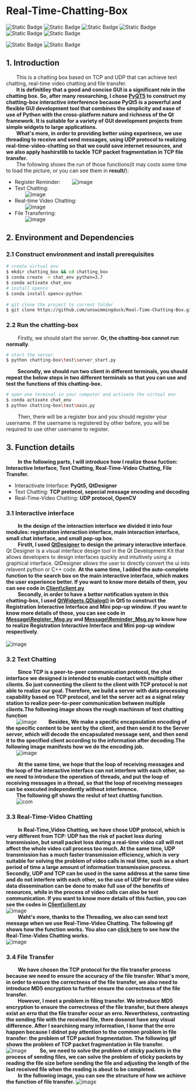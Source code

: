 # Real-Time-Chatting-Box


![Static Badge](https://img.shields.io/badge/3.6%2B-make?style=for-the-badge&logo=python&logoColor=white&label=python&labelColor=blue&color=gray)
![Static Badge](https://img.shields.io/badge/Socket-make?style=for-the-badge&logo=python&logoColor=white&labelColor=blue&color=gray)
![Static Badge](https://img.shields.io/badge/hashlib-make?style=for-the-badge&logo=python&logoColor=white&labelColor=blue&color=gray)
![Static Badge](https://img.shields.io/badge/PYQT5-make?style=for-the-badge&logo=qt&logoColor=white&labelColor=green&color=gray)
![Static Badge](https://img.shields.io/badge/QtDesinger-make?style=for-the-badge&logo=qt&logoColor=white&labelColor=green&color=gray)
![Static Badge](https://img.shields.io/badge/opencv-make?style=for-the-badge&logo=opencv&logoColor=white&labelColor=red&color=green)

![Static Badge](https://img.shields.io/badge/win10-make?style=for-the-badge&logo=windows&logoColor=white&labelColor=blue&color=blue)
![Static Badge](https://img.shields.io/badge/vscode-make?style=for-the-badge&logo=vscode&logoColor=white&labelColor=blue&color=blue)
## 1. Introduction
&emsp;&emsp;This is a chatting box based on TCP and UDP that can achieve text chatting, real-time video chatting and file transfer.   
&emsp;&emsp;**It is definitiley that a good and concise GUI is a significant role in the chatting box. So, after many researching, I chose [PyQT5](https://doc.qt.io/qtforpython-6/) to construct my chatting-box interactive interference because PyQt5 is a powerful and flexible GUI development tool that combines the simplicity and ease of use of Python with the cross-platform nature and richness of the Qt framework. It is suitable for a variety of GUI development projects from simple widgets to large applications.  
&emsp;&emsp;What's more, in order to providing better using experinece, we use threading to receive and send messages, using UDP protocol to realizing real-time-video-chatting so that we could save internet resources, and we also apply hashirstlib to tackle TCP packet fragmentation in TCP file transfer.**    
&emsp;&emsp;The following shows the run of those functions(it may costs some time to load the picture, or you can see them in **result/**):
* Register Reminder:
  &emsp;&emsp;![image](https://github.com/unswimmingduck/Real-Time-Chatting-Box/blob/main/result/reminder_msg.gif)
* Text Chatting:    
  &emsp;&emsp;![image](https://github.com/unswimmingduck/Real-Time-Chatting-Box/assets/111033998/f039926c-8f1d-45ef-bd27-1cfc13e6c291)
* Real-time Video Chatting:    
  &emsp;&emsp;![image](https://github.com/unswimmingduck/Real-Time-Chatting-Box/blob/main/result/video.gif)
* File Transferring:     
  &emsp;&emsp;![image](https://github.com/unswimmingduck/Real-Time-Chatting-Box/blob/main/result/file_transition.gif)
  
## 2. Environment and Dependencies

### 2.1 Construct environment and install prerequisites

```bash
# create virtual env
$ mkdir chatting_box && cd chatting_box
$ conda create -n chat_env python=3.7
$ conda activate chat_env
# install opencv
$ conda install opencv-python
	 
# git clone the project to current folder
$ git clone https://github.com/unswimmingduck/Real-Time-Chatting-Box.git
```

### 2.2 Run the chatting-box
&emsp;&emsp; Firstly, we should start the server. **Or, the chatting-box cannot run normally**.
```bash
# start the server
$ python chatting-box\test\server_start.py
```
**&emsp;&emsp; Secondly, we should run two client in different terminals, you should repeat the below steps in two different terminals so that you can use and test the functions of this chatting-box.**
```bash
# open one terminal in your computer and activate the virtual env
$ conda activate chat_env
$ python chatting-box\test\main.py
```
&emsp;&emsp; Then, there will be a register box and you should register your username. If the username is registered by other before, you will be required to use other username to register.

## 3. Function details
&emsp;&emsp; **In the following parts, I will introduce how I realize those fuction: Interactive Interface, Text Chatting, Real-Time-Video Chatting, File Transfer.**
* Interactivate Interface: **PyQt5, QtDesigner**
* Text Chatting: **TCP protocol, sepecial message encoding and decoding**
* Real-Time-Video Chatting: **UDP protocol, OpenCV**
&emsp;&emsp;
### 3.1 Interactive interface
&emsp;&emsp; **In the design of the interaction interface we divided it into four modules: registration interaction interface, main interaction interface, small chat interface, and small pop-up box.**  
&emsp;&emsp; **Firstlt, I used [QtDesigner](https://doc.qt.io/qt-6/qtdesigner-manual.html) to design the primary interactive interface**. Qt Designer is a visual interface design tool in the Qt Development Kit that allows developers to design interfaces quickly and intuitively using a graphical interface. QtDesigner allows the user to directly convert the ui into relavent python or C++ code. **At the same time, I added the auto-complete function to the search box on the main interactive interface, which makes the user experience better. If you want to know more details of them, you can see code in [Client\client.py](https://github.com/unswimmingduck/Real-Time-Chatting-Box/blob/main/Client/client.py)**  
&emsp;&emsp; **Secondly, in order to have a better notification system in this chatting-box, I used [QtWidgets.QDialog()](https://doc.qt.io/qtforpython-6/PySide6/QtWidgets/QDialog.html) in Qt5 to construct the Registration Interactive Interface and Mini pop-up window. if you want to know more details of these, you can see code in [Message\Register_Msg.py](https://github.com/unswimmingduck/Real-Time-Chatting-Box/blob/main/Message/Register_Msg.py) and [Message\Reminder_Msg.py](https://github.com/unswimmingduck/Real-Time-Chatting-Box/blob/main/Message/Reminder_Msg.py) to know how to realize Registration Interactive Interface and Mini pop-up window respectively**.   
&emsp;&emsp;  
![image](https://github.com/unswimmingduck/Real-Time-Chatting-Box/assets/111033998/d05477a7-be17-4f58-9dae-d263d99d4566)
&emsp;&emsp;   
### 3.2 Text Chatting
&emsp;&emsp; **Since TCP is a peer-to-peer communication protocol, the chat interface we designed is intended to enable contact with multiple other clients. So just connecting the client to the client with TCP protocol is not able to realize our goal. Therefore, we build a server with data processing capability based on TCP protocol, and let the server act as a signal relay station to realize peer-to-peer communication between multiple clients.The following image shows the rough machinsm of text chatting function**   
&emsp;&emsp;![image](https://github.com/unswimmingduck/Real-Time-Chatting-Box/assets/111033998/53a9ea45-9721-4fe2-b517-3d00199f6bd7)
&emsp;&emsp;**Besides, We make a specific encapsulation encoding of the specific content to be sent by the client, and then send it to the Server server, which will decode the encapsulated message sent, and then send it to the specified client according to the information after decoding.The following image manifests how we do the encoding job.**  
&emsp;&emsp;![image](https://github.com/unswimmingduck/Real-Time-Chatting-Box/assets/111033998/cabdfacb-0888-42be-8cdf-3f6fce4782f5)


&emsp;&emsp; **At the same time, we hope that the loop of receiving messages and the loop of the interactive interface can not interfere with each other, so we need to introduce the operation of threads, and put the loop of receiving messages in a thread, so that the loop of receiving messages can be executed independently without interference.   
&emsp;&emsp;The following gif shows the reslut of text chatting function.**    
  &emsp;&emsp;![com](https://github.com/unswimmingduck/Real-Time-Chatting-Box/assets/111033998/f039926c-8f1d-45ef-bd27-1cfc13e6c291)

### 3.3 Real-Time-Video Chatting
&emsp;&emsp; **In Real-Time_Video Chatting, we have chose UDP protocol, which is very different from TCP: UDP has the risk of packet loss during transmission, but small packet loss during a real-time video call will not affect the whole video call process too much. At the same time, UDP transmission has a much faster transmission efficiency, which is very suitable for solving the problem of video calls in real time, such as a short period of time a large amount of information transmission process. Secondly, UDP and TCP can be used in the same address at the same time and do not interfere with each other, so the use of UDP for real-time video data dissemination can be done to make full use of the benefits of resources, while in the process of video calls can also be text communication. If you want to know more details of this fuction, you can see the codes in [Client\client.py](https://github.com/unswimmingduck/Real-Time-Chatting-Box/blob/main/Client/client.py)**  
![image](https://github.com/unswimmingduck/Real-Time-Chatting-Box/assets/111033998/1d656030-b725-4a1a-b911-6707d510eae4)  
&emsp;&emsp; **Waht's more, thanks to the Threading, we also can send text message when we use Real-Time-Video Chatting. The following gif shows how the function works. You also can [click here](https://github.com/unswimmingduck/Real-Time-Chatting-Box/blob/main/result/video.gif) to see how the Real-Time-Video Chatting works.**  
![image](https://github.com/unswimmingduck/Real-Time-Chatting-Box/blob/main/result/video.gif)
### 3.4 File Transfer
&emsp;&emsp; **We have chosen the TCP protocol for the file transfer process because we need to ensure the accuracy of the file transfer. What's more, in order to ensure the correctness of the file transfer, we also need to introduce MD5 encryption to further ensure the correctness of the file transfer.**  
&emsp;&emsp; **However, I meet a problem in filing transfer. We introduce MD5 encryption to ensure the correctness of the file transfer, but there always exist an erro that the file transfer occur an erro. Nevertheless, contrasting the sending file with the received file, there dosenot have any visual difference. After I searchinng many information, I konw that the erro happen because I didnot pay attention to the common problem in file transfer: the problem of TCP packet fragmentation. The following gif shows the problem of TCP packet fragmentation in file transfer.**  
![image](https://github.com/unswimmingduck/Real-Time-Chatting-Box/blob/main/result/file_transition.gif)
&emsp;&emsp; **So, we need to solve the problem of sticky packets in the process of sending files, we can solve the problem of sticky packets by reading the file size before sending the file and adjusting the length of the last received file when the reading is about to be completed.**   
&emsp;&emsp; **In the following image, you can see the structure of how we achieve the function of file transfer.**
![image](https://github.com/unswimmingduck/Real-Time-Chatting-Box/assets/111033998/322583e6-4918-4d12-9748-5aeb5621e9f7)
